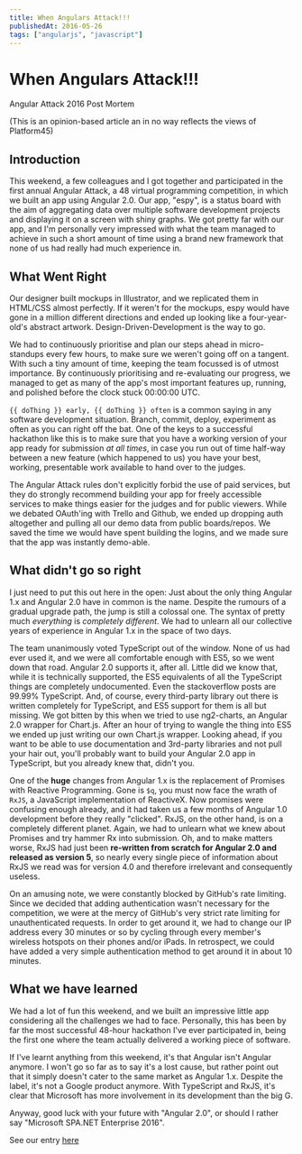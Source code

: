 ```yaml
---
title: When Angulars Attack!!!
publishedAt: 2016-05-26
tags: ["angularjs", "javascript"]
---
```

# When Angulars Attack!!!

Angular Attack 2016 Post Mortem

(This is an opinion-based article an in no way reflects the views of Platform45)

## Introduction

This weekend, a few colleagues and I got together and participated in the first annual Angular Attack, a 48 virtual programming competition, in which we built an app using Angular 2.0. Our app, "espy", is a status board with the aim of aggregating data over multiple software development projects and displaying it on a screen with shiny graphs. We got pretty far with our app, and I'm personally very impressed with what the team managed to achieve in such a short amount of time using a brand new framework that none of us had really had much experience in.

## What Went Right

Our designer built mockups in Illustrator, and we replicated them in HTML/CSS almost perfectly. If it weren't for the mockups, espy would have gone in a million different directions and ended up looking like a four-year-old's abstract artwork. Design-Driven-Development is the way to go.

We had to continuously prioritise and plan our steps ahead in micro-standups every few hours, to make sure we weren't going off on a tangent. With such a tiny amount of time, keeping the team focussed is of utmost importance. By continuously prioritising and re-evaluating our progress, we managed to get as many of the app's most important features up, running, and polished before the clock stuck 00:00:00 UTC.

`{{ doThing }} early, {{ doThing }} often` is a common saying in any software development situation. Branch, commit, deploy, experiment as often as you can right off the bat. One of the keys to a successful hackathon like this is to make sure that you have a working version of your app ready for submission *at all times*, in case you run out of time half-way between a new feature (which happened to us) you have your best, working, presentable work available to hand over to the judges.

The Angular Attack rules don't explicitly forbid the use of paid services, but they do strongly recommend building your app for freely accessible services to make things easier for the judges and for public viewers. While we debated OAuth'ing with Trello and Github, we ended up dropping auth altogether and pulling all our demo data from public boards/repos. We saved the time we would have spent building the logins, and we made sure that the app was instantly demo-able.

## What didn't go so right

I just need to put this out here in the open: Just about the only thing Angular 1.x and Angular 2.0 have in common is the name. Despite the rumours of a gradual upgrade path, the jump is still a colossal one. The syntax of pretty much *everything* is *completely different*. We had to unlearn all our collective years of experience in Angular 1.x in the space of two days.

The team unanimously voted TypeScript out of the window. None of us had ever used it, and we were all comfortable enough with ES5, so we went down that road. Angular 2.0 supports it, after all. Little did we know that, while it is technically supported, the ES5 equivalents of all the TypeScript things are completely undocumented. Even the stackoverflow posts are 99.99% TypeScript. And, of course, every third-party library out there is written completely for TypeScript, and ES5 support for them is all but missing. We got bitten by this when we tried to use ng2-charts, an Angular 2.0 wrapper for Chart.js. After an hour of trying to wangle the thing into ES5 we ended up just writing our own Chart.js wrapper. Looking ahead, if you want to be able to use documentation and 3rd-party libraries and not pull your hair out, you'll probably want to build your Angular 2.0 app in TypeScript, but you already knew that, didn't you.

One of the **huge** changes from Angular 1.x is the replacement of Promises with Reactive Programming. Gone is `$q`, you must now face the wrath of `RxJS`, a JavaScript implementation of ReactiveX. Now promises were confusing enough already, and it had taken us a few months of Angular 1.0 development before they really "clicked". RxJS, on the other hand, is on a completely different planet. Again, we had to unlearn what we knew about Promises and try hammer Rx into submission. Oh, and to make matters worse, RxJS had just been **re-written from scratch for Angular 2.0 and released as version 5**, so nearly every single piece of information about RxJS we read was for version 4.0 and therefore irrelevant and consequently useless.

On an amusing note, we were constantly blocked by GitHub's rate limiting. Since we decided that adding authentication wasn't necessary for the competition, we were at the mercy of GitHub's very strict rate limiting for unauthenticated requests. In order to get around it, we had to change our IP address every 30 minutes or so by cycling through every member's wireless hotspots on their phones and/or iPads. In retrospect, we could have added a very simple authentication method to get around it in about 10 minutes.

## What we have learned

We had a lot of fun this weekend, and we built an impressive little app considering all the challenges we had to face. Personally, this has been by far the most successful 48-hour hackathon I've ever participated in, being the first one where the team actually delivered a working piece of software.

If I've learnt anything from this weekend, it's that Angular isn't Angular anymore. I won't go so far as to say it's a lost cause, but rather point out that it simply doesn't cater to the same market as Angular 1.x. Despite the label, it's not a Google product anymore. With TypeScript and RxJS, it's clear that Microsoft has more involvement in its development than the big G.

Anyway, good luck with your future with "Angular 2.0", or should I rather say "Microsoft SPA.NET Enterprise 2016".


See our entry [here](https://p45jhb.2016.angularattack.io/)
